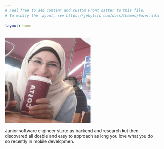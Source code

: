 ```yaml
---
# Feel free to add content and custom Front Matter to this file.
# To modify the layout, see https://jekyllrb.com/docs/themes/#overriding-theme-defaults

layout: home
---
```


![soha](/images/soha.jpg)

Junior software engineer starte as backend and research but then discovered all doable and easy to approach as long you love what you do so recently in mobile developmen. 


